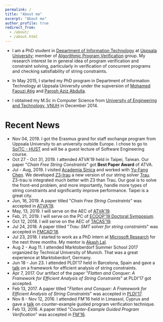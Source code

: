 ```yaml
---
permalink: /
title: "About me"
excerpt: "About me"
author_profile: true
redirect_from: 
  - /about/
  - /about.html
---
```

<!-- <p align="center">
  <img src="files/diepbp.jpg" alt="Photo" style="width: 450px;"/> 
</p>
 -->
* I am a PhD student in [Department of Information Technology](http://www.it.uu.se/) at [Uppsala University](http://www.uu.se/); 
member of [Algorithmic Program Verification](http://www.it.uu.se/research/docs/fm/apv) group. 
My research interest lie in general idea of program verification and constraint solving, particularly in verification of concurrent programs and checking satisfiability of string constraints.

* In May 2015, I started my PhD program in Department of Information Technology at Uppsala University under the supversion of [Mohamed Faouzi Atig](http://www.it.uu.se/katalog/mohat117) and [Parosh Aziz Abdulla](http://user.it.uu.se/~parosh/). 

* I obtained my M.Sc in Computer Science from [University of Engineering and Technology, VNUH](http://e.uet.vnu.edu.vn) in December 2014.

# Recent News
* Nov 04, 2019. I got the Erasmus grand for staff exchange program from Uppsala University to an university outside Europe. I chose to go to [SoITC - HUST](https://soict.hust.edu.vn/) and will be a guest lecture of Software Engineering course.
* Oct 27 - Oct 31, 2019. I attended ATVA'19 held in Taipei, Taiwan. Our paper "*Chain Free String Constraints*" got **Best Paper Award** of ATVA.
* Jul - Aug, 2019. I visited [Academia Sinica](https://www.sinica.edu.tw/en) and worked with [Yu-Fang Chen](http://bull.iis.sinica.edu.tw/yfc/doku.php). We developed [Z3-trau](https://github.com/guluchen/z3/tree/new_trau) a new version of our string solver [Trau](https://github.com/diepbp/Trau). Z3-trau is integrated much better with Z3 than Trau. Our goal is to solve the front-end problem, and more importantly, handle more types of string constraints and significantly improve performance. Taipei is a great city.
* Jun, 16, 2019. A paper titled "*Chain Free String Constraints*" was accepted in [ATVA'19](http://atva2019.iis.sinica.edu.tw/).
* May, 13, 2019. I will serve on the AEC of [ATVA'19](http://atva2019.iis.sinica.edu.tw/). 
* Feb, 21, 2019. I will serve on the PC of [ECOOP'19 Doctoral Symposium](https://2019.ecoop.org/track/ecoop-2019-docsymp#About). 
* Oct 12, 2018. I will serve on the AEC of [TACAS'19](https://www.etaps.org/2019/tacas).
* Jul 24, 2018. A paper titled "*Trau: SMT solver for string constraints*" was accepted in [FMCAD'18](http://www.cs.utexas.edu/users/hunt/FMCAD/FMCAD18/).
* Jul 23, 2018. I started to work as a PhD intern at [Microsoft Research](https://www.microsoft.com/en-us/research/lab/microsoft-research-india/) for the next three months. My mentor is [Akash Lal](https://www.microsoft.com/en-us/research/people/akashl/).
* Aug 2 - Aug 11. I attended Marktoberdorf Summer School 2017 organized by Technical University of Munich. That was a great experience at Marktoberdorf, Germany.
* Jun 18 - Jun 23. I attended PLDI'17 held in Barcelona, Spain and gave a [talk](https://diepbp.github.io/files/PLDI_presentation.pdf) on a framework for efficient analysis of string constraints.
* Apr 7, 2017. Our artifact of the paper "*Flatten and Conquer: A Framework for Efficient Analysis of String Constraints*" at PLDI'17 got accepted.
* Feb 13, 2017. A paper titled "*Flatten and Conquer: A Framework for Efficient Analysis of String Constraints*" was accepted in [PLDI'17](https://conf.researchr.org/home/pldi-2017).
* Nov 8 - Nov 12, 2016. I attended FM'16 held in Limassol, Cyprus and gave a [talk](https://diepbp.github.io/files/FM_presentation.pdf) on counter-example guided program verification technique.
* Feb 13, 2016. A paper titled "*Counter-Example Guided Program Verification*" was accepted in [FM'16](http://fm2016.cs.ucy.ac.cy/). 
<!-- * Nov 28, 2017. A paper was accepted in the *NIPS-17 Aligned Artificial Intelligence Workshop*.  -->
